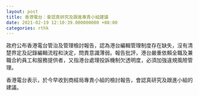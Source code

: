 ```yaml
---
layout: post
title: 香港電台：會認真研究及跟進專責小組建議
date: 2021-02-19 12:10:39.000000000 +08:00
categories: rthk
---
```


政府公布香港電台管治及管理檢討報告，認為港台編輯管理制度存在缺失，沒有清楚界定及記錄編輯流程和決定，問責意識薄弱。報告批評，港台嚴重依賴全職及兼職合約員工和服務提供者，又指港台處理投訴機制欠透明度，必須加強違規風險管理。

香港電台表示，於今早收到商經局專責小組的檢討報告，會認真研究及跟進小組的建議。
